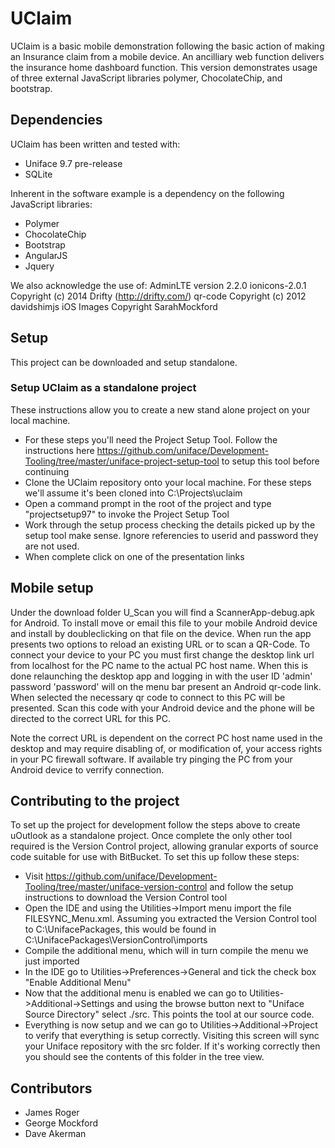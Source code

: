 # UClaim #

UClaim is a basic mobile demonstration following the basic action of making an Insurance claim from a mobile device. An ancilliary web function delivers the insurance home dashboard function.
This version demonstrates usage of three external JavaScript libraries polymer, ChocolateChip, and bootstrap.

## Dependencies ##

UClaim has been written and tested with:

 * Uniface 9.7 pre-release
 * SQLite
 
 Inherent in the software example is a dependency on the following JavaScript libraries:
 
 * Polymer
 * ChocolateChip
 * Bootstrap
 * AngularJS
 * Jquery
 
 We also acknowledge the use of:
 AdminLTE version 2.2.0
 ionicons-2.0.1     Copyright (c) 2014 Drifty (http://drifty.com/)
 qr-code            Copyright (c) 2012 davidshimjs
 iOS Images         Copyright SarahMockford
 
 ## Setup ##

This project can be downloaded and setup standalone.

### Setup UClaim as a standalone project ###
These instructions allow you to create a new stand alone project on your local machine.

 * For these steps you'll need the Project Setup Tool. Follow the instructions here https://github.com/uniface/Development-Tooling/tree/master/uniface-project-setup-tool to setup this tool before continuing
 * Clone the UClaim repository onto your local machine. For these steps we'll assume it's been cloned into C:\Projects\uclaim
 * Open a command prompt in the root of the project and type "projectsetup97" to invoke the Project Setup Tool
 * Work through the setup process checking the details picked up by the setup tool make sense. Ignore referencies to userid and password they are not used.
 * When complete click on one of the presentation links
 
## Mobile setup ##
Under the download folder U_Scan you will find a ScannerApp-debug.apk for Android. To install move or email this file to your mobile Android device and install by doubleclicking on that file on the device.
When run the app presents two options to reload an existing URL or to scan a QR-Code. To connect your device to your PC you must first change the desktop link url from localhost for the PC name to the actual PC host name. When this is done relaunching the desktop app and logging in with the user ID 'admin' password 'password' will on the menu bar present an Android qr-code link. When selected the necessary qr code to connect to this PC will be presented.
Scan this code with your Android device and the phone will be directed to the correct URL for this PC.

Note the correct URL is dependent on the correct PC host name used in the desktop and may require disabling of, or modification of, your access rights in your PC firewall software. If available try pinging the PC from your Android device to verrify connection. 
 
## Contributing to the project ##

To set up the project for development follow the steps above to create uOutlook as a standalone project. Once complete the only other tool required is the Version Control project, allowing granular exports of source code suitable for use with BitBucket. To set this up follow these steps:

 * Visit https://github.com/uniface/Development-Tooling/tree/master/uniface-version-control and follow the setup instructions to download the Version Control tool
 * Open the IDE and using the Utilities->Import menu import the file FILESYNC_Menu.xml. Assuming you extracted the Version Control tool to C:\\UnifacePackages, this would be found in C:\\UnifacePackages\\VersionControl\\imports
 * Compile the additional menu, which will in turn compile the menu we just imported
 * In the IDE go to Utilities->Preferences->General and tick the check box "Enable Additional Menu"
 * Now that the additional menu is enabled we can go to Utilities->Additional->Settings and using the browse button next to "Uniface Source Directory" select ./src. This points the tool at our source code.
 * Everything is now setup and we can go to Utilities->Additional->Project to verify that everything is setup correctly. Visiting this screen will sync your Uniface repository with the src folder. If it's working correctly then you should see the contents of this folder in the tree view.

## Contributors ##
* James Roger
* George Mockford
* Dave Akerman
